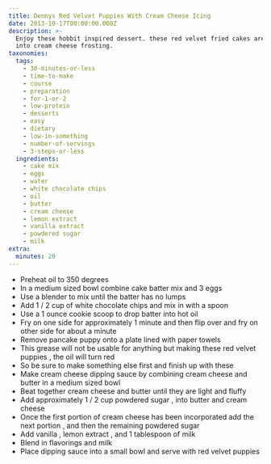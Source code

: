 ```yaml
---
title: Dennys Red Velvet Puppies With Cream Cheese Icing
date: 2013-10-17T00:00:00.000Z
description: >-
  Enjoy these hobbit inspired dessert. these red velvet fried cakes are dunked
  into cream cheese frosting.
taxonomies:
  tags:
    - 30-minutes-or-less
    - time-to-make
    - course
    - preparation
    - for-1-or-2
    - low-protein
    - desserts
    - easy
    - dietary
    - low-in-something
    - number-of-servings
    - 3-steps-or-less
  ingredients:
    - cake mix
    - eggs
    - water
    - white chocolate chips
    - oil
    - butter
    - cream cheese
    - lemon extract
    - vanilla extract
    - powdered sugar
    - milk
extra:
  minutes: 20
---
```

 - Preheat oil to 350 degrees
 - In a medium sized bowl combine cake batter mix and 3 eggs
 - Use a blender to mix until the batter has no lumps
 - Add 1 / 2 cup of white chocolate chips and mix in with a spoon
 - Use a 1 ounce cookie scoop to drop batter into hot oil
 - Fry on one side for approximately 1 minute and then flip over and fry on other side for about a minute
 - Remove pancake puppy onto a plate lined with paper towels
 - This grease will not be usable for anything but making these red velvet puppies , the oil will turn red
 - So be sure to make something else first and finish up with these
 - Make cream cheese dipping sauce by combining cream cheese and butter in a medium sized bowl
 - Beat together cream cheese and butter until they are light and fluffy
 - Add approximately 1 / 2 cup powdered sugar , into butter and cream cheese
 - Once the first portion of cream cheese has been incorporated add the next portion , and then the remaining powdered sugar
 - Add vanilla , lemon extract , and 1 tablespoon of milk
 - Blend in flavorings and milk
 - Place dipping sauce into a small bowl and serve with red velvet puppies
